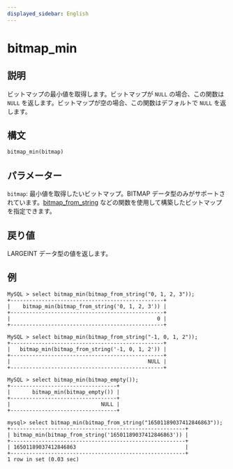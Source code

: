 ```yaml
---
displayed_sidebar: English
---
```


# bitmap_min

## 説明

ビットマップの最小値を取得します。ビットマップが `NULL` の場合、この関数は `NULL` を返します。ビットマップが空の場合、この関数はデフォルトで `NULL` を返します。

## 構文

```Haskell
bitmap_min(bitmap)
```

## パラメーター

`bitmap`: 最小値を取得したいビットマップ。BITMAP データ型のみがサポートされています。[bitmap_from_string](bitmap_from_string.md) などの関数を使用して構築したビットマップを指定できます。

## 戻り値

LARGEINT データ型の値を返します。

## 例

```Plain
MySQL > select bitmap_min(bitmap_from_string("0, 1, 2, 3"));
+-------------------------------------------------+
|    bitmap_min(bitmap_from_string('0, 1, 2, 3')) |
+-------------------------------------------------+
|                                               0 |
+-------------------------------------------------+

MySQL > select bitmap_min(bitmap_from_string("-1, 0, 1, 2"));
+-------------------------------------------------+
|   bitmap_min(bitmap_from_string('-1, 0, 1, 2')) |
+-------------------------------------------------+
|                                            NULL |
+-------------------------------------------------+

MySQL > select bitmap_min(bitmap_empty());
+----------------------------------+
|       bitmap_min(bitmap_empty()) |
+----------------------------------+
|                             NULL |
+----------------------------------+

mysql> select bitmap_min(bitmap_from_string("16501189037412846863"));
+--------------------------------------------------------+
| bitmap_min(bitmap_from_string('16501189037412846863')) |
+--------------------------------------------------------+
| 16501189037412846863                                   |
+--------------------------------------------------------+
1 row in set (0.03 sec)
```
